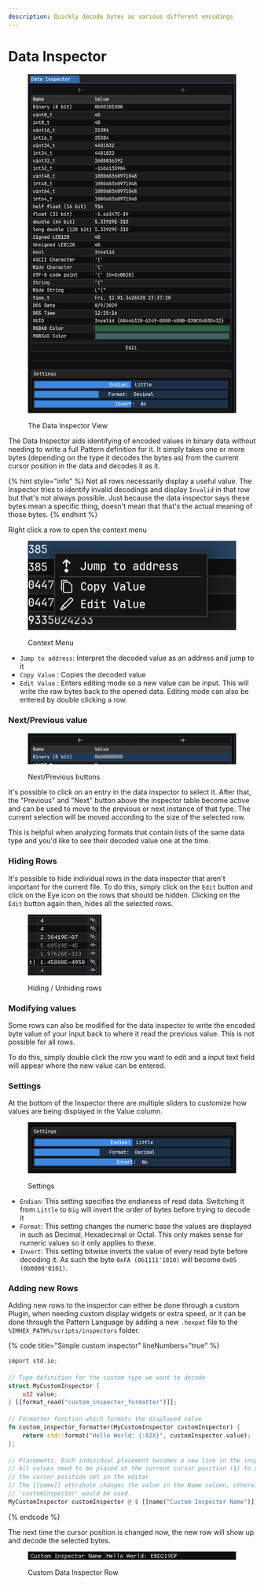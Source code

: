 ```yaml
---
description: Quickly decode bytes as various different encodings
---
```


# Data Inspector

<div data-full-width="false"><figure><img src="../.gitbook/assets/views/data_inspector.png" alt="" width="563"><figcaption><p>The Data Inspector View</p></figcaption></figure></div>

The Data Inspector aids identifying of encoded values in binary data without needing to write a full Pattern definition for it. It simply takes one or more bytes (depending on the type it decodes the bytes as) from the current cursor position in the data and decodes it as it.

{% hint style="info" %}
Not all rows necessarily display a useful value. The Inspector tries to identify invalid decodings and display `Invalid` in that row but that's not always possible. Just because the data inspector says these bytes mean a specific thing, doesn't mean that that's the actual meaning of those bytes.
{% endhint %}

Right click a row to open the context menu

<figure><img src="../.gitbook/assets/views/data_inspector_cx_menu.png" alt=""><figcaption><p>Context Menu</p></figcaption></figure>

* `Jump to address`: Interpret the decoded value as an address and jump to it
* `Copy Value` : Copies the decoded value
* `Edit Value` : Enters editing mode so a new value can be input. This will write the raw bytes back to the opened data. Editing mode can also be entered by double clicking a row.&#x20;

### Next/Previous value

<figure><img src="../.gitbook/assets/views/data_inspector_prev_next_btn.png" alt=""><figcaption><p>Next/Previous buttons</p></figcaption></figure>

It's possible to click on an entry in the data inspector to select it. After that, the "Previous" and "Next" button above the inspector table become active and can be used to move to the previous or next instance of that type. The current selection will be moved according to the size of the selected row.

This is helpful when analyzing formats that contain lists of the same data type and you'd like to see their decoded value one at the time.

### Hiding Rows

It's possible to hide individual rows in the data inspector that aren't important for the current file. To do this, simply click on the `Edit` button and click on the Eye icon on the rows that should be hidden. Clicking on the `Edit` button again then, hides all the selected rows.

<figure><img src="../.gitbook/assets/views/data_inspector_hide_show_rows.png" alt=""><figcaption><p>Hiding / Unhiding rows</p></figcaption></figure>

### Modifying values

Some rows can also be modified for the data inspector to write the encoded byte value of your input back to where it read the previous value. This is not possible for all rows.

To do this, simply double click the row you want to edit and a input text field will appear where the new value can be entered.

### Settings

At the bottom of the Inspector there are multiple sliders to customize how values are being displayed in the Value column.

<figure><img src="../.gitbook/assets/views/data_inspector_settings.png" alt=""><figcaption><p>Settings</p></figcaption></figure>

* `Endian`: This setting specifies the endianess of read data. Switching it from `Little` to `Big` will invert the order of bytes before trying to decode it
* `Format`: This setting changes the numeric base the values are displayed in such as Decimal, Hexadecimal or Octal. This only makes sense for numeric values so it only applies to these.
* `Invert`: This setting bitwise inverts the value of every read byte before decoding it. As such the byte `0xFA (0b1111'1010)` will become `0x05 (0b0000'0101)`.

### Adding new Rows

Adding new rows to the inspector can either be done through a custom Plugin, when needing custom display widgets or extra speed, or it can be done through the Pattern Language by adding a new `.hexpat` file to the `%IMHEX_PATH%/scripts/inspectors` folder.

{% code title="Simple custom inspector" lineNumbers="true" %}
```rust
import std.io;

// Type definition for the custom type we want to decode
struct MyCustomInspector {
    u32 value;
} [[format_read("custom_inspector_formatter")]];

// Formatter function which formats the displayed value
fn custom_inspector_formatter(MyCustomInspector customInspector) {
    return std::format("Hello World: {:02X}", customInspector.value);
};

// Placements. Each individual placement becomes a new line in the inspector
// All values need to be placed at the current cursor position ($) to respect
// the cursor position set in the editor
// The [[name]] attribute changes the value in the Name column, otherwise
// 'customInspector' would be used.
MyCustomInspector customInspector @ $ [[name("Custom Inspector Name")]];
```
{% endcode %}

The next time the cursor position is changed now, the new row will show up and decode the selected bytes.

<figure><img src="../.gitbook/assets/views/data_inspector_custom_inspector_row.png" alt=""><figcaption><p>Custom Data Inspector Row</p></figcaption></figure>
